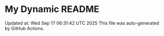 # My Dynamic README
Updated at: Wed Sep 17 06:31:42 UTC 2025
This file was auto-generated by GitHub Actions.
